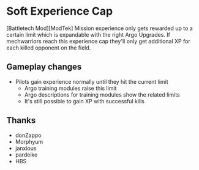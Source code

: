 # Soft Experience Cap

[Battletech Mod][ModTek] Mission experience only gets rewarded up to a certain limit which is expandable with the right Argo Upgrades. If mechwarriors reach this experience cap they'll only get additional XP for each killed opponent on the field.

## Gameplay changes
* Pilots gain experience normally until they hit the current limit
  * Argo training modules raise this limit
  * Argo descriptions for training modules show the related limits
  * It's still possible to gain XP with successful kills

## Thanks
* donZappo
* Morphyum
* janxious
* pardeike
* HBS
